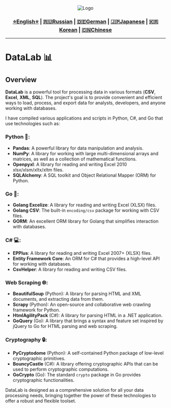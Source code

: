 <div align="center">
  <img src="https://github.com/Solrikk/DataLab/blob/main/assets/images/flame-working-with-data.png" alt="Logo" />
</div>

<div align="center">
  <h3>
    <a href="https://github.com/Solrikk/DataAlchemyLab/blob/main/README.md">⭐English⭐</a> |
    <a href="https://github.com/Solrikk/DataAlchemyLab/blob/main/README_RU.md">🇷🇺Russian</a> |
    <a href="https://github.com/Solrikk/DataAlchemyLab/blob/main/README_GE.md">🇩🇪German</a> |
    <a href="https://github.com/Solrikk/DataAlchemyLab/blob/main/README_JP.md">🇯🇵Japanese</a> |
    <a href="README_KR.md">🇰🇷Korean</a> |
    <a href="README_CN.md">🇨🇳Chinese</a>
  </h3>
</div>

-----------------

# DataLab 📊

## Overview <a name="overview"></a>
**DataLab** is a powerful tool for processing data in various formats (**CSV**, **Excel**, **XML**, **SQL**). The project's goal is to provide convenient and efficient ways to load, process, and export data for analysts, developers, and anyone working with databases.

I have compiled various applications and scripts in Python, C#, and Go that use technologies such as:

### Python 🐍:
- **Pandas**: A powerful library for data manipulation and analysis.
- **NumPy**: A library for working with large multi-dimensional arrays and matrices, as well as a collection of mathematical functions.
- **Openpyxl**: A library for reading and writing Excel 2010 xlsx/xlsm/xltx/xltm files.
- **SQLAlchemy**: A SQL toolkit and Object Relational Mapper (ORM) for Python.

### Go 🚀:
- **Golang Excelize**: A library for reading and writing Excel (XLSX) files.
- **Golang CSV**: The built-in `encoding/csv` package for working with CSV files.
- **GORM**: An excellent ORM library for Golang that simplifies interaction with databases.

### C# 💻:
- **EPPlus**: A library for reading and writing Excel 2007+ (XLSX) files.
- **Entity Framework Core**: An ORM for C# that provides a high-level API for working with databases.
- **CsvHelper**: A library for reading and writing CSV files.

### Web Scraping 🌐:
- **BeautifulSoup** (Python): A library for parsing HTML and XML documents, and extracting data from them.
- **Scrapy** (Python): An open-source and collaborative web crawling framework for Python.
- **HtmlAgilityPack** (C#): A library for parsing HTML in a .NET application.
- **GoQuery** (Go): A library that brings a syntax and feature set inspired by jQuery to Go for HTML parsing and web scraping.

### Cryptography 🔒:
- **PyCryptodome** (Python): A self-contained Python package of low-level cryptographic primitives.
- **BouncyCastle** (C#): A library offering cryptographic APIs that can be used to perform cryptographic computations.
- **GoCrypto** (Go): The standard `crypto` package in Go provides cryptographic functionalities.

DataLab is designed as a comprehensive solution for all your data processing needs, bringing together the power of these technologies to offer a robust and flexible toolset.
